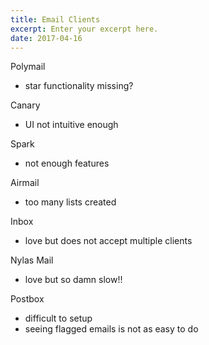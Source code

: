 ```yaml
---
title: Email Clients
excerpt: Enter your excerpt here.
date: 2017-04-16
---
```


Polymail
- star functionality missing?

Canary
- UI not intuitive enough

Spark
- not enough features

Airmail
- too many lists created

Inbox
- love but does not accept multiple clients

Nylas Mail
- love but so damn slow!!

Postbox
- difficult to setup
- seeing flagged emails is not as easy to do
